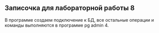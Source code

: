 ## Записочка для лабораторной работы 8

В программе создаем подключение к БД, все остальные операции и команды выполняются в программе pg admin 4. 
